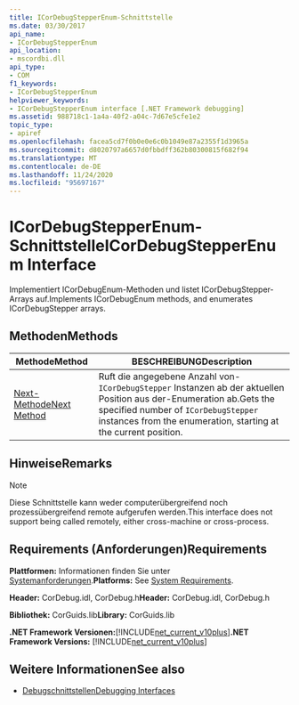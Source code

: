 ```yaml
---
title: ICorDebugStepperEnum-Schnittstelle
ms.date: 03/30/2017
api_name:
- ICorDebugStepperEnum
api_location:
- mscordbi.dll
api_type:
- COM
f1_keywords:
- ICorDebugStepperEnum
helpviewer_keywords:
- ICorDebugStepperEnum interface [.NET Framework debugging]
ms.assetid: 988718c1-1a4a-40f2-a04c-7d67e5cfe1e2
topic_type:
- apiref
ms.openlocfilehash: facea5cd7f0b0e0e6c0b1049e87a2355f1d3965a
ms.sourcegitcommit: d8020797a6657d0fbbdff362b80300815f682f94
ms.translationtype: MT
ms.contentlocale: de-DE
ms.lasthandoff: 11/24/2020
ms.locfileid: "95697167"
---
```

# <a name="icordebugstepperenum-interface"></a><span data-ttu-id="22a53-102">ICorDebugStepperEnum-Schnittstelle</span><span class="sxs-lookup"><span data-stu-id="22a53-102">ICorDebugStepperEnum Interface</span></span>

<span data-ttu-id="22a53-103">Implementiert ICorDebugEnum-Methoden und listet ICorDebugStepper-Arrays auf.</span><span class="sxs-lookup"><span data-stu-id="22a53-103">Implements ICorDebugEnum methods, and enumerates ICorDebugStepper arrays.</span></span>  
  
## <a name="methods"></a><span data-ttu-id="22a53-104">Methoden</span><span class="sxs-lookup"><span data-stu-id="22a53-104">Methods</span></span>  
  
|<span data-ttu-id="22a53-105">Methode</span><span class="sxs-lookup"><span data-stu-id="22a53-105">Method</span></span>|<span data-ttu-id="22a53-106">BESCHREIBUNG</span><span class="sxs-lookup"><span data-stu-id="22a53-106">Description</span></span>|  
|------------|-----------------|  
|[<span data-ttu-id="22a53-107">Next-Methode</span><span class="sxs-lookup"><span data-stu-id="22a53-107">Next Method</span></span>](icordebugstepperenum-next-method.md)|<span data-ttu-id="22a53-108">Ruft die angegebene Anzahl von- `ICorDebugStepper` Instanzen ab der aktuellen Position aus der-Enumeration ab.</span><span class="sxs-lookup"><span data-stu-id="22a53-108">Gets the specified number of `ICorDebugStepper` instances from the enumeration, starting at the current position.</span></span>|  
  
## <a name="remarks"></a><span data-ttu-id="22a53-109">Hinweise</span><span class="sxs-lookup"><span data-stu-id="22a53-109">Remarks</span></span>  
  
> [!NOTE]
> <span data-ttu-id="22a53-110">Diese Schnittstelle kann weder computerübergreifend noch prozessübergreifend remote aufgerufen werden.</span><span class="sxs-lookup"><span data-stu-id="22a53-110">This interface does not support being called remotely, either cross-machine or cross-process.</span></span>  
  
## <a name="requirements"></a><span data-ttu-id="22a53-111">Requirements (Anforderungen)</span><span class="sxs-lookup"><span data-stu-id="22a53-111">Requirements</span></span>  

 <span data-ttu-id="22a53-112">**Plattformen:** Informationen finden Sie unter [Systemanforderungen](../../get-started/system-requirements.md).</span><span class="sxs-lookup"><span data-stu-id="22a53-112">**Platforms:** See [System Requirements](../../get-started/system-requirements.md).</span></span>  
  
 <span data-ttu-id="22a53-113">**Header:** CorDebug.idl, CorDebug.h</span><span class="sxs-lookup"><span data-stu-id="22a53-113">**Header:** CorDebug.idl, CorDebug.h</span></span>  
  
 <span data-ttu-id="22a53-114">**Bibliothek:** CorGuids.lib</span><span class="sxs-lookup"><span data-stu-id="22a53-114">**Library:** CorGuids.lib</span></span>  
  
 <span data-ttu-id="22a53-115">**.NET Framework Versionen:**[!INCLUDE[net_current_v10plus](../../../../includes/net-current-v10plus-md.md)]</span><span class="sxs-lookup"><span data-stu-id="22a53-115">**.NET Framework Versions:** [!INCLUDE[net_current_v10plus](../../../../includes/net-current-v10plus-md.md)]</span></span>  
  
## <a name="see-also"></a><span data-ttu-id="22a53-116">Weitere Informationen</span><span class="sxs-lookup"><span data-stu-id="22a53-116">See also</span></span>

- [<span data-ttu-id="22a53-117">Debugschnittstellen</span><span class="sxs-lookup"><span data-stu-id="22a53-117">Debugging Interfaces</span></span>](debugging-interfaces.md)
